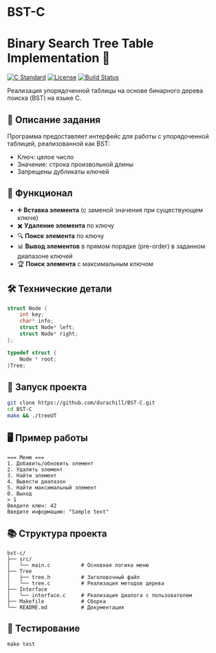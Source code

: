 # BST-C

# Binary Search Tree Table Implementation 🌳

[![C Standard](https://img.shields.io/badge/C-23-blue)]()
[![License](https://img.shields.io/badge/License-MIT-green)]()
[![Build Status](https://img.shields.io/badge/build-passing-brightgreen)]()

Реализация упорядоченной таблицы на основе бинарного дерева поиска (BST) на языке C.

## 📝 Описание задания
Программа предоставляет интерфейс для работы с упорядоченной таблицей, реализованной как BST:
- Ключ: целое число
- Значение: строка произвольной длины
- Запрещены дубликаты ключей

## 🌟 Функционал
- ➕ **Вставка элемента** (с заменой значения при существующем ключе)
- ✖️ **Удаление элемента** по ключу
- 🔍 **Поиск элемента** по ключу
- 📊 **Вывод элементов** в прямом порядке (pre-order) в заданном диапазоне ключей
- 🏆 **Поиск элемента** с максимальным ключом

## 🛠 Технические детали
```c
struct Node {
    int key;
    char* info;
    struct Node* left;
    struct Node* right;
};

typedef struct {
    Node * root;
}Tree;
```
## 🚀 Запуск проекта
```bash
git clone https://github.com/durachill/BST-C.git
cd BST-C
make && ./treeUT
```
## 🖥 Пример работы

```
=== Меню ===
1. Добавить/обновить элемент
2. Удалить элемент
3. Найти элемент
4. Вывести диапазон
5. Найти максимальный элемент
0. Выход
> 1
Введите ключ: 42
Введите информацию: "Sample text"
```
## 📚 Структура проекта
```
bst-c/
├── src/
│   └── main.c          # Основная логика меню
├── Tree
│   ├── tree.h          # Заголовочный файл
│   └── tree.c          # Реализация методов дерева
├── Interface
│   └── interface.c     # Реализация диалога с пользователем
├── Makefile            # Сборка
└── README.md           # Документация
```
## 🧪 Тестирование
```
make test
```
